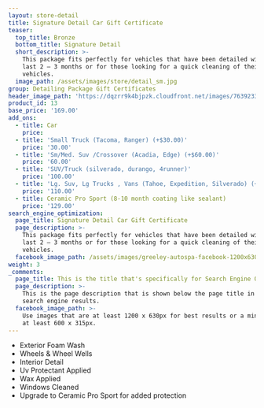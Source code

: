 ```yaml
---
layout: store-detail
title: Signature Detail Car Gift Certificate
teaser:
  top_title: Bronze
  bottom_title: Signature Detail
  short_description: >-
    This package fits perfectly for vehicles that have been detailed within the
    last 2 – 3 months or for those looking for a quick cleaning of their
    vehicles.
  image_path: /assets/images/store/detail_sm.jpg
group: Detailing Package Gift Certificates
header_image_path: 'https://dqzrr9k4bjpzk.cloudfront.net/images/7639233/342225154.jpg'
product_id: 13
base_price: '169.00'
add_ons:
  - title: Car
    price:
  - title: 'Small Truck (Tacoma, Ranger) (+$30.00)'
    price: '30.00'
  - title: 'Sm/Med. Suv /Crossover (Acadia, Edge) (+$60.00)'
    price: '60.00'
  - title: 'SUV/Truck (silverado, durango, 4runner)'
    price: '100.00'
  - title: 'Lg. Suv, Lg Trucks , Vans (Tahoe, Expedition​, Silverado) (+$90.00)'
    price: '110.00'
  - title: Ceramic Pro Sport (8-10 month coating like sealant)
    price: '129.00'
search_engine_optimization:
  page_title: Signature Detail Car Gift Certificate
  page_description: >-
    This package fits perfectly for vehicles that have been detailed within the
    last 2 – 3 months or for those looking for a quick cleaning of their
    vehicles.
  facebook_image_path: /assets/images/greeley-autospa-facebook-1200x630.png
weight: 3
_comments:
  page_title: This is the title that's specifically for Search Engine Optimization.
  page_description: >-
    This is the page description that is shown below the page title in the
    search engine results.
  facebook_image_path: >-
    Use images that are at least 1200 x 630px for best results or a minimum of
    at least 600 x 315px.
---
```


* Exterior Foam Wash
* Wheels & Wheel Wells
* Interior Detail
* Uv Protectant Applied
* Wax Applied
* Windows Cleaned
* Upgrade to Ceramic Pro Sport for added protection